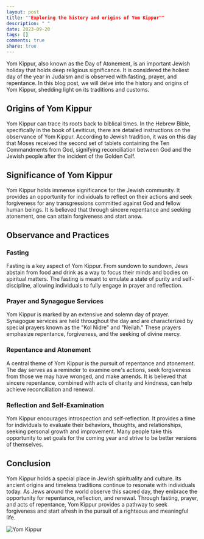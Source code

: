 ```yaml
---
layout: post
title: ""Exploring the history and origins of Yom Kippur""
description: " "
date: 2023-09-20
tags: []
comments: true
share: true
---
```


Yom Kippur, also known as the Day of Atonement, is an important Jewish holiday that holds deep religious significance. It is considered the holiest day of the year in Judaism and is observed with fasting, prayer, and repentance. In this blog post, we will delve into the history and origins of Yom Kippur, shedding light on its traditions and customs.

## Origins of Yom Kippur

Yom Kippur can trace its roots back to biblical times. In the Hebrew Bible, specifically in the book of Leviticus, there are detailed instructions on the observance of Yom Kippur. According to Jewish tradition, it was on this day that Moses received the second set of tablets containing the Ten Commandments from God, signifying reconciliation between God and the Jewish people after the incident of the Golden Calf.

## Significance of Yom Kippur

Yom Kippur holds immense significance for the Jewish community. It provides an opportunity for individuals to reflect on their actions and seek forgiveness for any transgressions committed against God and fellow human beings. It is believed that through sincere repentance and seeking atonement, one can attain forgiveness and start anew.

## Observance and Practices

### Fasting

Fasting is a key aspect of Yom Kippur. From sundown to sundown, Jews abstain from food and drink as a way to focus their minds and bodies on spiritual matters. The fasting is meant to emulate a state of purity and self-discipline, allowing individuals to fully engage in prayer and reflection.

### Prayer and Synagogue Services

Yom Kippur is marked by an extensive and solemn day of prayer. Synagogue services are held throughout the day and are characterized by special prayers known as the "Kol Nidre" and "Neilah." These prayers emphasize repentance, forgiveness, and the seeking of divine mercy.

### Repentance and Atonement

A central theme of Yom Kippur is the pursuit of repentance and atonement. The day serves as a reminder to examine one's actions, seek forgiveness from those we may have wronged, and make amends. It is believed that sincere repentance, combined with acts of charity and kindness, can help achieve reconciliation and renewal.

### Reflection and Self-Examination

Yom Kippur encourages introspection and self-reflection. It provides a time for individuals to evaluate their behaviors, thoughts, and relationships, seeking personal growth and improvement. Many people take this opportunity to set goals for the coming year and strive to be better versions of themselves.

## Conclusion

Yom Kippur holds a special place in Jewish spirituality and culture. Its ancient origins and timeless traditions continue to resonate with individuals today. As Jews around the world observe this sacred day, they embrace the opportunity for repentance, reflection, and renewal. Through fasting, prayer, and acts of repentance, Yom Kippur provides a pathway to seek forgiveness and start afresh in the pursuit of a righteous and meaningful life.

![Yom Kippur](https://source.unsplash.com/1600x900/?Yom+Kippur)